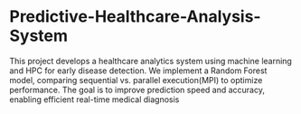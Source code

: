 # Predictive-Healthcare-Analysis-System
This project develops a healthcare analytics system using machine learning and HPC for early disease detection. We implement a Random Forest model, comparing sequential vs. parallel execution(MPI) to optimize performance. The goal is to improve prediction speed and accuracy, enabling efficient real-time medical diagnosis
